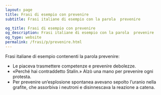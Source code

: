 ```yaml
---
layout: page
title: Frasi di esempio con prevenire 
subtitle: Frasi italiane di esempio con la parola  prevenire

og_title: Frasi di esempio con prevenire 
og_description: Frasi italiane di esempio con la parola  prevenire
og_type: website
permalink: /frasi/p/prevenire.html
---
```


Frasi italiane di esempio contenenti la parola prevenire:


- Le piaceva trasmettere competenze e prevenire debolezze.
- «Perché hai contraddetto Stalin.» Alzò una mano per prevenire ogni protesta.
- Per prevenire un’esplosione spontanea avevano sepolto l’uranio nella grafite, che assorbiva i neutroni e disinnescava la reazione a catena.

